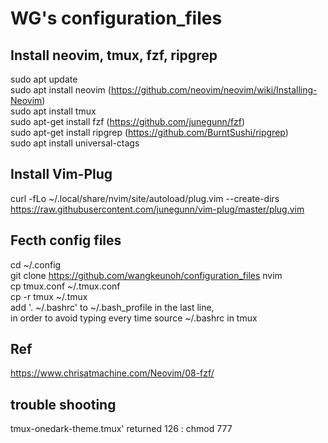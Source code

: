 # WG's configuration_files

## Install neovim, tmux, fzf, ripgrep
sudo apt update \
sudo apt install neovim (https://github.com/neovim/neovim/wiki/Installing-Neovim) \
sudo apt install tmux \
sudo apt-get install fzf (https://github.com/junegunn/fzf) \
sudo apt-get install ripgrep (https://github.com/BurntSushi/ripgrep) \
sudo apt install universal-ctags


## Install Vim-Plug 
curl -fLo ~/.local/share/nvim/site/autoload/plug.vim --create-dirs \
  https://raw.githubusercontent.com/junegunn/vim-plug/master/plug.vim


## Fecth config files
cd ~/.config \
git clone https://github.com/wangkeunoh/configuration_files nvim \
cp tmux.conf ~/.tmux.conf \
cp -r tmux ~/.tmux \
add '. ~/.bashrc' to ~/.bash_profile  in the last line, \
in order to avoid typing every time source ~/.bashrc in tmux  


## Ref
https://www.chrisatmachine.com/Neovim/08-fzf/


## trouble shooting
tmux-onedark-theme.tmux' returned 126 : chmod 777

